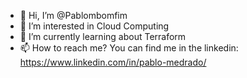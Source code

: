 - 👋 Hi, I’m @Pablombomfim
- 👀 I’m interested in Cloud Computing
- 🌱 I’m currently learning about Terraform
- 📫 How to reach me? You can find me in the linkedin: https://www.linkedin.com/in/pablo-medrado/

<!---
Pablombomfim/Pablombomfim is a ✨ special ✨ repository because its `README.md` (this file) appears on your GitHub profile.
You can click the Preview link to take a look at your changes.
--->
